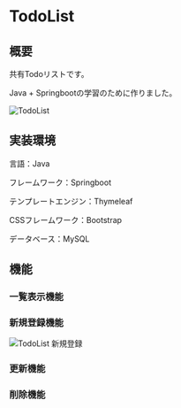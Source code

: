 # TodoList

## 概要
共有Todoリストです。

Java + Springbootの学習のために作りました。

![TodoList](https://user-images.githubusercontent.com/113958600/231665721-55e7a593-c516-4458-b858-0f75e07c60fc.png)

## 実装環境

言語：Java

フレームワーク：Springboot

テンプレートエンジン：Thymeleaf

CSSフレームワーク：Bootstrap

データベース：MySQL

## 機能

### 一覧表示機能

### 新規登録機能

![TodoList 新規登録](https://user-images.githubusercontent.com/113958600/231666826-3f504844-da0d-4898-b5b2-d4a89610620a.png)

### 更新機能

### 削除機能
